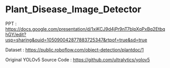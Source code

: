 # Plant_Disease_Image_Detector

PPT : https://docs.google.com/presentation/d/1xiKCJ9d4jPr9nT7blpXqPxBq2EtbqhGY/edit?usp=sharing&ouid=105090042877883725347&rtpof=true&sd=true

Dataset : https://public.roboflow.com/object-detection/plantdoc/1

Original YOLOv5 Source Code : https://github.com/ultralytics/yolov5

